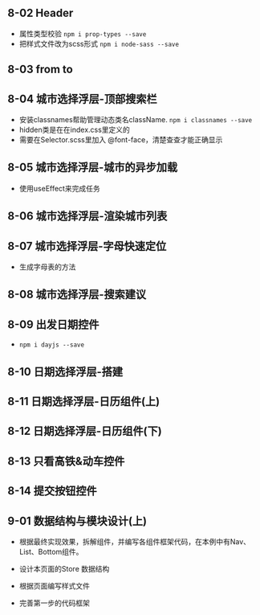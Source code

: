 
## 8-02 Header

- 属性类型校验 `npm i prop-types --save`
- 把样式文件改为scss形式 `npm i node-sass --save`

## 8-03 from to

## 8-04 城市选择浮层-顶部搜索栏
- 安装classnames帮助管理动态类名className. `npm i classnames --save`
- hidden类是在在index.css里定义的
- 需要在Selector.scss里加入 @font-face，清楚查查才能正确显示

## 8-05 城市选择浮层-城市的异步加载
- 使用useEffect来完成任务

## 8-06 城市选择浮层-渲染城市列表

## 8-07 城市选择浮层-字母快速定位

- 生成字母表的方法

## 8-08 城市选择浮层-搜索建议

## 8-09 出发日期控件

- `npm i dayjs --save`

## 8-10 日期选择浮层-搭建

## 8-11 日期选择浮层-日历组件(上)

## 8-12 日期选择浮层-日历组件(下)

## 8-13 只看高铁&动车控件

## 8-14 提交按钮控件

## 9-01 数据结构与模块设计(上)

- 根据最终实现效果，拆解组件，并编写各组件框架代码，在本例中有Nav、List、Bottom组件。

- 设计本页面的Store 数据结构

- 根据页面编写样式文件

- 完善第一步的代码框架
